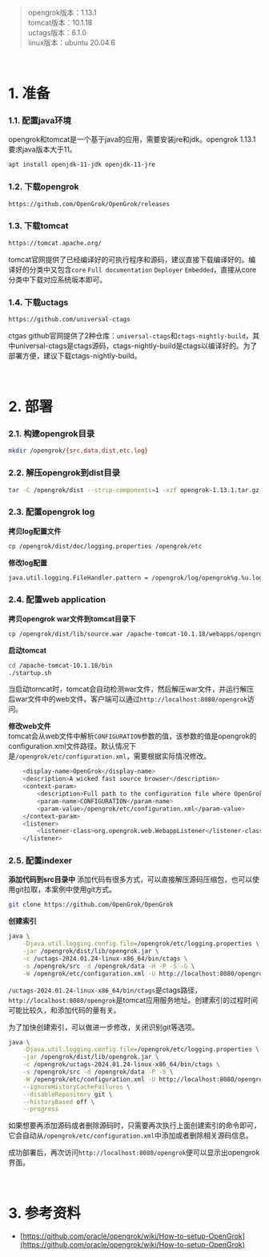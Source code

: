 > opengrok版本：1.13.1  
> tomcat版本：10.1.18  
> uctags版本：6.1.0  
> linux版本：ubuntu 20.04.6  

&nbsp;
&nbsp;
# 1. 准备
### 1.1. 配置java环境
opengrok和tomcat是一个基于java的应用，需要安装jre和jdk。opengrok 1.13.1要求java版本大于11。
```bash
apt install openjdk-11-jdk openjdk-11-jre
```

### 1.2. 下载opengrok
```bash
https://github.com/OpenGrok/OpenGrok/releases
```

### 1.3. 下载tomcat
```bash
https://tomcat.apache.org/
```
tomcat官网提供了已经编译好的可执行程序和源码，建议直接下载编译好的。编译好的分类中又包含`core` `Full documentation` `Deployer` `Embedded`，直接从core分类中下载对应系统坂本即可。

### 1.4. 下载uctags
```bash
https://github.com/universal-ctags
```
ctgas github官网提供了2种仓库：`universal-ctags`和`ctags-nightly-build`，其中universal-ctags是ctags源码，ctags-nightly-build是ctags以编译好的。为了部署方便，建议下载ctags-nightly-build。

&nbsp;
&nbsp;
# 2. 部署
### 2.1. 构建opengrok目录
```bash
mkdir /opengrok/{src,data,dist,etc,log}
```

### 2.2. 解压opengrok到dist目录
```bash
tar -C /opengrok/dist --strip-components=1 -xzf opengrok-1.13.1.tar.gz
```

### 2.3. 配置opengrok log
**拷贝log配置文件**  
```bash
cp /opengrok/dist/doc/logging.properties /opengrok/etc
```

**修改log配置**  
```bash
java.util.logging.FileHandler.pattern = /opengrok/log/opengrok%g.%u.log
```

### 2.4. 配置web application
**拷贝opengrok war文件到tomcat目录下**  
```bash
cp /opengrok/dist/lib/source.war /apache-tomcat-10.1.18/webapps/opengrok.war
```

**启动tomcat**  
```bash
cd /apache-tomcat-10.1.18/bin
./startup.sh
```
当启动tomcat时，tomcat会自动检测war文件，然后解压war文件，并运行解压后war文件中的web文件。客户端可以通过`http://localhost:8080/opengrok`访问。

**修改web文件**  
tomcat会从web文件中解析`CONFIGURATION`参数的值，该参数的值是opengrok的configuration.xml文件路径。默认情况下是`/opengrok/etc/configuration.xml`，需要根据实际情况修改。
```bash
    <display-name>OpenGrok</display-name>
    <description>A wicked fast source browser</description>
    <context-param>
        <description>Full path to the configuration file where OpenGrok can read its configuration</description>
        <param-name>CONFIGURATION</param-name>
        <param-value>/opengrok/etc/configuration.xml</param-value>
    </context-param>
    <listener>
        <listener-class>org.opengrok.web.WebappListener</listener-class>
    </listener>
```

### 2.5. 配置indexer
**添加代码到src目录中**
添加代码有很多方式，可以直接解压源码压缩包，也可以使用git拉取，本案例中使用git方式。
```bash
git clone https://github.com/OpenGrok/OpenGrok
```

**创建索引**
```bash
java \
    -Djava.util.logging.config.file=/opengrok/etc/logging.properties \
    -jar /opengrok/dist/lib/opengrok.jar \
    -c /uctags-2024.01.24-linux-x86_64/bin/ctags \
    -s /opengrok/src -d /opengrok/data -H -P -S -G \
    -W /opengrok/etc/configuration.xml -U http://localhost:8080/opengrok
```
`/uctags-2024.01.24-linux-x86_64/bin/ctags`是ctags路径，`http://localhost:8080/opengrok`是tomcat应用服务地址。创建索引的过程时间可能比较久，和添加代码的量有关。

为了加快创建索引，可以做进一步修改，关闭识别git等选项。
```bash
java \
    -Djava.util.logging.config.file=/opengrok/etc/logging.properties \
    -jar /opengrok/dist/lib/opengrok.jar \
    -c /opengrok/uctags-2024.01.24-linux-x86_64/bin/ctags \
    -s /opengrok/src -d /opengrok/data -P -S \
    -W /opengrok/etc/configuration.xml -U http://localhost:8080/opengrok \
    --ignoreHistoryCacheFailures \
    --disableRepository git \
    --historyBased off \
    --progress
```

如果想要再添加源码或者删除源码时，只需要再次执行上面创建索引的命令即可，它会自动从`/opengrok/etc/configuration.xml`中添加或者删除相关源码信息。

成功部署后，再次访问`http://localhost:8080/opengrok`便可以显示出opengrok界面。

&nbsp;
&nbsp;
# 3. 参考资料
- [https://github.com/oracle/opengrok/wiki/How-to-setup-OpenGrok](https://github.com/oracle/opengrok/wiki/How-to-setup-OpenGrok)